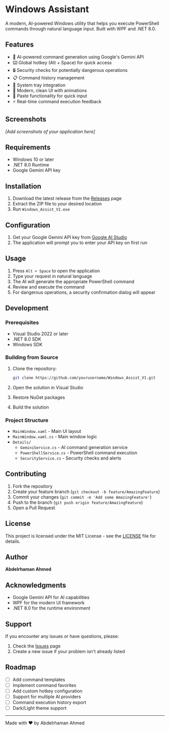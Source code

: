 # Windows Assistant

A modern, AI-powered Windows utility that helps you execute PowerShell commands through natural language input. Built with WPF and .NET 8.0.

## Features

- 🤖 AI-powered command generation using Google's Gemini API
- ⌨️ Global hotkey (Alt + Space) for quick access
- 🔒 Security checks for potentially dangerous operations
- 📋 Command history management
- 🎯 System tray integration
- 🎨 Modern, clean UI with animations
- 📝 Paste functionality for quick input
- ⚡ Real-time command execution feedback

## Screenshots

*[Add screenshots of your application here]*

## Requirements

- Windows 10 or later
- .NET 8.0 Runtime
- Google Gemini API key

## Installation

1. Download the latest release from the [Releases](https://github.com/yourusername/Windows_Assist_V1/releases) page
2. Extract the ZIP file to your desired location
3. Run `Windows_Assist_V1.exe`

## Configuration

1. Get your Google Gemini API key from [Google AI Studio](https://makersuite.google.com/app/apikey)
2. The application will prompt you to enter your API key on first run

## Usage

1. Press `Alt + Space` to open the application
2. Type your request in natural language
3. The AI will generate the appropriate PowerShell command
4. Review and execute the command
5. For dangerous operations, a security confirmation dialog will appear

## Development

### Prerequisites

- Visual Studio 2022 or later
- .NET 8.0 SDK
- Windows SDK

### Building from Source

1. Clone the repository:
   ```bash
   git clone https://github.com/yourusername/Windows_Assist_V1.git
   ```

2. Open the solution in Visual Studio

3. Restore NuGet packages

4. Build the solution

### Project Structure

- `MainWindow.xaml` - Main UI layout
- `MainWindow.xaml.cs` - Main window logic
- `Details/`
  - `GeminiService.cs` - AI command generation service
  - `PowerShellService.cs` - PowerShell command execution
  - `SecurityService.cs` - Security checks and alerts

## Contributing

1. Fork the repository
2. Create your feature branch (`git checkout -b feature/AmazingFeature`)
3. Commit your changes (`git commit -m 'Add some AmazingFeature'`)
4. Push to the branch (`git push origin feature/AmazingFeature`)
5. Open a Pull Request

## License

This project is licensed under the MIT License - see the [LICENSE](LICENSE) file for details.

## Author

**Abdelrhaman Ahmed**

## Acknowledgments

- Google Gemini API for AI capabilities
- WPF for the modern UI framework
- .NET 8.0 for the runtime environment

## Support

If you encounter any issues or have questions, please:
1. Check the [Issues](https://github.com/yourusername/Windows_Assist_V1/issues) page
2. Create a new issue if your problem isn't already listed

## Roadmap

- [ ] Add command templates
- [ ] Implement command favorites
- [ ] Add custom hotkey configuration
- [ ] Support for multiple AI providers
- [ ] Command execution history export
- [ ] Dark/Light theme support

---

Made with ❤️ by Abdelrhaman Ahmed 